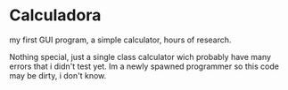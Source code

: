 # Calculadora
my first GUI program, a simple calculator, hours of research.

Nothing special, just a single class calculator wich probably have many errors that i didn't test yet.
Im a newly spawned programmer so this code may be dirty, i don't know.
